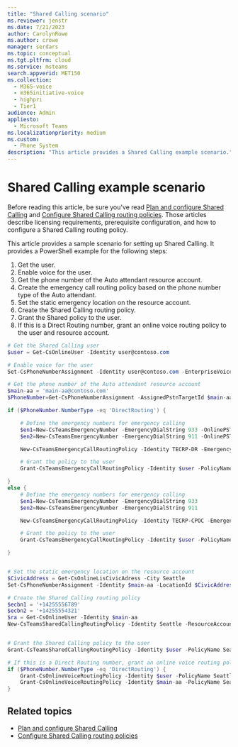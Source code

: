 ```yaml
---
title: "Shared Calling scenario"
ms.reviewer: jenstr
ms.date: 7/21/2023
author: CarolynRowe
ms.author: crowe
manager: serdars
ms.topic: conceptual
ms.tgt.pltfrm: cloud
ms.service: msteams
search.appverid: MET150
ms.collection: 
  - M365-voice
  - m365initiative-voice
  - highpri
  - Tier1
audience: Admin
appliesto: 
  - Microsoft Teams
ms.localizationpriority: medium
ms.custom: 
  - Phone System
description: "This article provides a Shared Calling example scenario."
---
```


# Shared Calling example scenario

Before reading this article, be sure you've read [Plan and configure Shared Calling](shared-calling-plan.md) and [Configure Shared Calling routing policies](shared-calling-setup.md). Those articles describe licensing requirements, prerequisite configuration, and how to configure a Shared Calling routing policy.

This article provides a sample scenario for setting up Shared Calling. It provides a PowerShell example for the following steps:

1. Get the user.
1. Enable voice for the user.
1. Get the phone number of the Auto attendant resource account.
1. Create the emergency call routing policy based on the phone number type of the Auto attendant.
1. Set the static emergency location on the resource account.
1. Create the Shared Calling routing policy.
1. Grant the Shared policy to the user.
1. If this is a Direct Routing number, grant an online voice routing policy to the user and resource account.

```powershell
# Get the Shared Calling user
$user = Get-CsOnlineUser -Identity user@contoso.com

# Enable voice for the user
Set-CsPhoneNumberAssignment -Identity user@contoso.com -EnterpriseVoiceEnabled $true

# Get the phone number of the Auto attendant resource account
$main-aa = 'main-aa@contoso.com'
$PhoneNumber=Get-CsPhoneNumberAssignment -AssignedPstnTargetId $main-aa

if ($PhoneNumber.NumberType -eq 'DirectRouting') {

	# Define the emergency numbers for emergency calling
	$en1=New-CsTeamsEmergencyNumber -EmergencyDialString 933 -OnlinePSTNUsage WW
	$en2=New-CsTeamsEmergencyNumber -EmergencyDialString 911 -OnlinePSTNUsage WW

	New-CsTeamsEmergencyCallRoutingPolicy -Identity TECRP-DR -EmergencyNumbers @{add=$en1,$en2} -AllowEnhancedEmergencyServices $true

	# Grant the policy to the user
	Grant-CsTeamsEmergencyCallRoutingPolicy -Identity $user -PolicyName TECRP-DR

}
else {
	# Define the emergency numbers for emergency calling
	$en1=New-CsTeamsEmergencyNumber -EmergencyDialString 933
	$en2=New-CsTeamsEmergencyNumber -EmergencyDialString 911

	New-CsTeamsEmergencyCallRoutingPolicy -Identity TECRP-CPOC -EmergencyNumbers @{add=$en1,$en2} -AllowEnhancedEmergencyServices $true

	# Grant the policy to the user
	Grant-CsTeamsEmergencyCallRoutingPolicy -Identity $user -PolicyName TECRP-CPOC

}


# Set the static emergency location on the resource account
$CivicAddress = Get-CsOnlineLisCivicAdress -City Seattle
Set-CsPhoneNumberAssignment -Identity $main-aa -LocationId $CivicAddress.DefaultLocationId -PhoneNumber $PhoneNumber.TelephoneNumber -PhoneNumberType $PhoneNumber.NumberType

# Create the Shared Calling routing policy
$ecbn1 = '+14255556789'
$ecbn2 = '+14255554321'
$ra = Get-CsOnlineUser -Identity $main-aa
New-CsTeamsSharedCallingRoutingPolicy -Identity Seattle -ResourceAccount $ra.Identity -EmergencyNumbers @{add=$ecbn1,$ecbn2}


# Grant the Shared Calling policy to the user
Grant-CsTeamsSharedCallingRoutingPolicy -Identity $user -PolicyName Seattle

# If this is a Direct Routing number, grant an online voice routing policy to the user and resource account
if ($PhoneNumber.NumberType -eq 'DirectRouting') {
	Grant-CsOnlineVoiceRoutingPolicy -Identity $user -PolicyName Seattle
	Grant-CsOnlineVoiceRoutingPolicy -Identity $main-aa -PolicyName Seattle
}
```

## Related topics

- [Plan and configure Shared Calling](shared-calling-plan.md)
- [Configure Shared Calling routing policies](shared-calling-setup.md)
